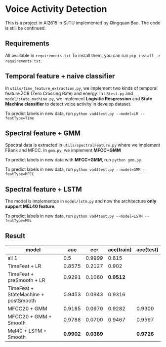 # Voice Activity Detection
This is a project in AI2615 in SJTU implemented by Qingquan Bao.
The code is still be continued.

## Requirements
All available in `requirements.txt`
To install them, you can run `pip install -r requirements.txt`.

## Temporal feature + naive classifier
In `utils/time_feature_extraction.py`, we implement two kinds of temporal feature ZCR (Zero Crossing Rate) and energy.
In `LRtest.py` and `model/state_machine.py`, we implement **Logisitic Resgression** and **State Machine classifier** to detect voice activity in develop dataset.

To predict labels in new data, run 
`python vad4test.py --model=LR --featType=Time`

## Spectral feature + GMM
Spectral data is extracted in `utils/spectralFeature.py` where we implement FBank and MFCC.
In `gmm.py`, we implement **MFCC+GMM** 

To predict labels in new data with **MFCC+GMM**, run
`python gmm.py`

To predict labels in new data, run 
`python vad4test.py --model=GMM --featType=MFCC`

## Spectral feature + LSTM
The model is implementde in `model/lstm.py` and now the architecture **only support MEL40 feature**.

To predict labels in new data, run
`python vad4test.py --model=LSTM --featType=MEL`

## Result
| model | auc | eer | acc(train) | acc(test) |
| ------| -----| ----|---- | -----|
| all 1                         | 0.5| 0.9999| 0.815|
| TimeFeat + LR                 |0.8575 | 0.2127| 0.902 |
| TimeFeat + preSmooth + LR     | 0.9291 | 0.1060| **0.9512**|
| TimeFeat + StateMachine + postSmooth| 0.9453| 0.0943| 0.9316|
| MFCC20 + GMM                  | 0.9185 | 0.0970 | 0.9282 | 0.9300
| MFCC20 + GMM + Smooth         | 0.9788 | 0.0700 | 0.9467| 0.9597
| Mel40 + LSTM + Smooth         | **0.9902** | **0.0389** |  | **0.9726** |
